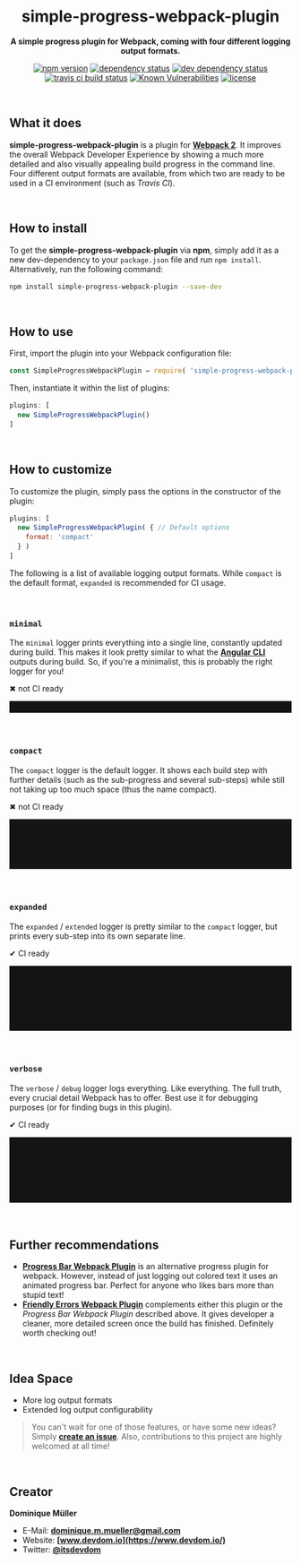 <div align="center">

# simple-progress-webpack-plugin

**A simple progress plugin for Webpack, coming with four different logging output formats.**

[![npm version](https://img.shields.io/npm/v/simple-progress-webpack-plugin.svg?maxAge=3600&style=flat)](https://www.npmjs.com/package/simple-progress-webpack-plugin)
[![dependency status](https://img.shields.io/david/dominique-mueller/simple-progress-webpack-plugin.svg?maxAge=3600&style=flat)](https://david-dm.org/dominique-mueller/simple-progress-webpack-plugin)
[![dev dependency status](https://img.shields.io/david/dev/dominique-mueller/simple-progress-webpack-plugin.svg?maxAge=3600&style=flat)](https://david-dm.org/dominique-mueller/simple-progress-webpack-plugin?type=dev)
[![travis ci build status](https://img.shields.io/travis/dominique-mueller/simple-progress-webpack-plugin/master.svg?maxAge=3600&style=flat)](https://travis-ci.org/dominique-mueller/simple-progress-webpack-plugin)
[![Known Vulnerabilities](https://snyk.io/test/github/dominique-mueller/simple-progress-webpack-plugin/badge.svg)](https://snyk.io/test/github/dominique-mueller/simple-progress-webpack-plugin)
[![license](https://img.shields.io/npm/l/simple-progress-webpack-plugin.svg?maxAge=3600&style=flat)](https://github.com/dominique-mueller/simple-progress-webpack-plugin/LICENSE)

</div>

<br>

## What it does

**simple-progress-webpack-plugin** is a plugin for **[Webpack 2](https://webpack.js.org/)**. It improves the overall Webpack Developer
Experience by showing a much more detailed and also visually appealing build progress in the command line. Four different output formats are
available, from which two are ready to be used in a CI environment (such as *Travis CI*).

<br>

## How to install

To get the **simple-progress-webpack-plugin** via **npm**, simply add it as a new dev-dependency to your `package.json` file and run `npm
install`. Alternatively, run the following command:

``` bash
npm install simple-progress-webpack-plugin --save-dev
```

<br>

## How to use

First, import the plugin into your Webpack configuration file:

``` javascript
const SimpleProgressWebpackPlugin = require( 'simple-progress-webpack-plugin' );
```

Then, instantiate it within the list of plugins:

``` javascript
plugins: [
  new SimpleProgressWebpackPlugin()
]
```

<br>

## How to customize

To customize the plugin, simply pass the options in the constructor of the plugin:

``` javascript
plugins: [
  new SimpleProgressWebpackPlugin( { // Default options
    format: 'compact'
  } )
]
```

The following is a list of available logging output formats. While `compact` is the default format, `expanded` is recommended for CI usage.

<br>

### `minimal`

The `minimal` logger prints everything into a single line, constantly updated during build. This makes it look pretty similar to what the
**[Angular CLI](https://github.com/angular/angular-cli)** outputs during build. So, if you're a minimalist, this is probably the right
logger for you!

✖ not CI ready

![Minimal Logger Preview GIF](/docs/minimal-logger-preview.gif?raw=true)

<br>

### `compact`

The `compact` logger is the default logger. It shows each build step with further details (such as the sub-progress and several sub-steps)
while still not taking up too much space (thus the name compact).

✖ not CI ready

![Compact Logger Preview GIF](/docs/compact-logger-preview.gif?raw=true)

<br>

### `expanded`

The `expanded` / `extended` logger is pretty similar to the `compact` logger, but prints every sub-step into its own separate line.

✔ CI ready

![Expanded Logger Preview GIF](/docs/expanded-logger-preview.gif?raw=true)

<br>

### `verbose`

The `verbose` / `debug` logger logs everything. Like everything. The full truth, every crucial detail Webpack has to offer. Best use it for
debugging purposes (or for finding bugs in this plugin).

✔ CI ready

![Verbose Logger Preview GIF](/docs/verbose-logger-preview.gif?raw=true)

<br>

## Further recommendations

- **[Progress Bar Webpack Plugin](https://github.com/clessg/progress-bar-webpack-plugin)** is an alternative progress plugin for webpack.
However, instead of just logging out colored text it uses an animated progress bar. Perfect for anyone who likes bars more than stupid text!
- **[Friendly Errors Webpack Plugin](https://github.com/geowarin/friendly-errors-webpack-plugin)** complements either this plugin or the
*Progress Bar Webpack Plugin* described above. It gives developer a cleaner, more detailed screen once the build has finished. Definitely
worth checking out!

<br>

## Idea Space

- More log output formats
- Extended log output configurability

> You can't wait for one of those features, or have some new ideas?<br>Simply **[create an issue](https://github.com/dominique-mueller/simple-progress-webpack-plugin/issues/new)**. Also, contributions to this project are highly welcomed at all time!

<br>

## Creator

**Dominique Müller**

- E-Mail: **[dominique.m.mueller@gmail.com](mailto:dominique.m.mueller@gmail.com)**
- Website: **[www.devdom.io](https://www.devdom.io/)**
- Twitter: **[@itsdevdom](https://twitter.com/itsdevdom)**
